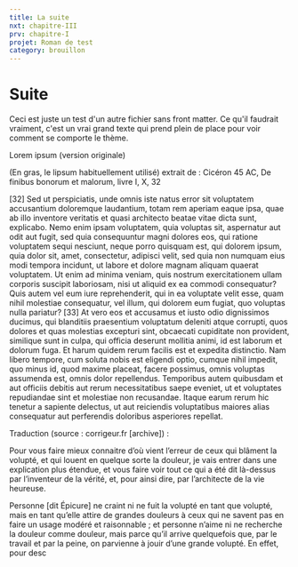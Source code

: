 ```yaml
---
title: La suite
nxt: chapitre-III
prv: chapitre-I
projet: Roman de test
category: brouillon
---
```

# Suite

Ceci est juste un test d'un autre fichier sans front matter. Ce qu'il faudrait vraiment, c'est un vrai grand texte qui prend plein de place pour voir comment se comporte le thème.

Lorem ipsum (version originale)

(En gras, le lipsum habituellement utilisé) extrait de : Cicéron 45 AC, De finibus bonorum et malorum, livre I, X, 32

[32] Sed ut perspiciatis, unde omnis iste natus error sit voluptatem accusantium doloremque laudantium, totam rem aperiam eaque ipsa, quae ab illo inventore veritatis et quasi architecto beatae vitae dicta sunt, explicabo. Nemo enim ipsam voluptatem, quia voluptas sit, aspernatur aut odit aut fugit, sed quia consequuntur magni dolores eos, qui ratione voluptatem sequi nesciunt, neque porro quisquam est, qui dolorem ipsum, quia dolor sit, amet, consectetur, adipisci velit, sed quia non numquam eius modi tempora incidunt, ut labore et dolore magnam aliquam quaerat voluptatem. Ut enim ad minima veniam, quis nostrum exercitationem ullam corporis suscipit laboriosam, nisi ut aliquid ex ea commodi consequatur? Quis autem vel eum iure reprehenderit, qui in ea voluptate velit esse, quam nihil molestiae consequatur, vel illum, qui dolorem eum fugiat, quo voluptas nulla pariatur? [33] At vero eos et accusamus et iusto odio dignissimos ducimus, qui blanditiis praesentium voluptatum deleniti atque corrupti, quos dolores et quas molestias excepturi sint, obcaecati cupiditate non provident, similique sunt in culpa, qui officia deserunt mollitia animi, id est laborum et dolorum fuga. Et harum quidem rerum facilis est et expedita distinctio. Nam libero tempore, cum soluta nobis est eligendi optio, cumque nihil impedit, quo minus id, quod maxime placeat, facere possimus, omnis voluptas assumenda est, omnis dolor repellendus. Temporibus autem quibusdam et aut officiis debitis aut rerum necessitatibus saepe eveniet, ut et voluptates repudiandae sint et molestiae non recusandae. Itaque earum rerum hic tenetur a sapiente delectus, ut aut reiciendis voluptatibus maiores alias consequatur aut perferendis doloribus asperiores repellat. 

Traduction (source : corrigeur.fr [archive]) :

Pour vous faire mieux connaitre d’où vient l’erreur de ceux qui blâment la volupté, et qui louent en quelque sorte la douleur, je vais entrer dans une explication plus étendue, et vous faire voir tout ce qui a été dit là-dessus par l’inventeur de la vérité, et, pour ainsi dire, par l’architecte de la vie heureuse.

Personne [dit Épicure] ne craint ni ne fuit la volupté en tant que volupté, mais en tant qu’elle attire de grandes douleurs à ceux qui ne savent pas en faire un usage modéré et raisonnable ; et personne n’aime ni ne recherche la douleur comme douleur, mais parce qu’il arrive quelquefois que, par le travail et par la peine, on parvienne à jouir d’une grande volupté. En effet, pour desc